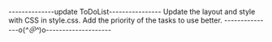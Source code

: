 --------------update ToDoList----------------
Update the layout and style with CSS in style.css.
Add the priority of the tasks to use better.
---------------o(*^＠^*)o--------------------
